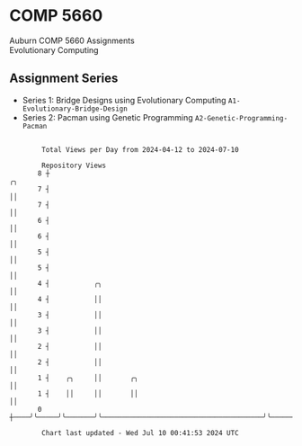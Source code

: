 # COMP 5660
Auburn COMP 5660 Assignments  
Evolutionary Computing

## Assignment Series
- Series 1: Bridge Designs using Evolutionary Computing `A1-Evolutionary-Bridge-Design`
- Series 2: Pacman using Genetic Programming `A2-Genetic-Programming-Pacman`

```

        Total Views per Day from 2024-04-12 to 2024-07-10

        Repository Views
       8 ┼                                                              ╭╮
       7 ┤                                                              ││
       7 ┤                                                              ││
       6 ┤                                                              ││
       6 ┤                                                              ││
       5 ┤                                                              ││
       5 ┤                                                              ││
       4 ┤           ╭╮                                                 ││
       4 ┤           ││                                                 ││
       3 ┤           ││                                                 ││
       3 ┤           ││                                                 ││
       2 ┤           ││                                                 ││
       2 ┤           ││                                                 ││
       1 ┤    ╭╮     ││       ╭╮                                        ││
       1 ┤    ││     ││       ││                                        ││
       0 ┼────╯╰─────╯╰───────╯╰────────────────────────────────────────╯╰─────────────────────────

        Chart last updated - Wed Jul 10 00:41:53 2024 UTC
        
```
